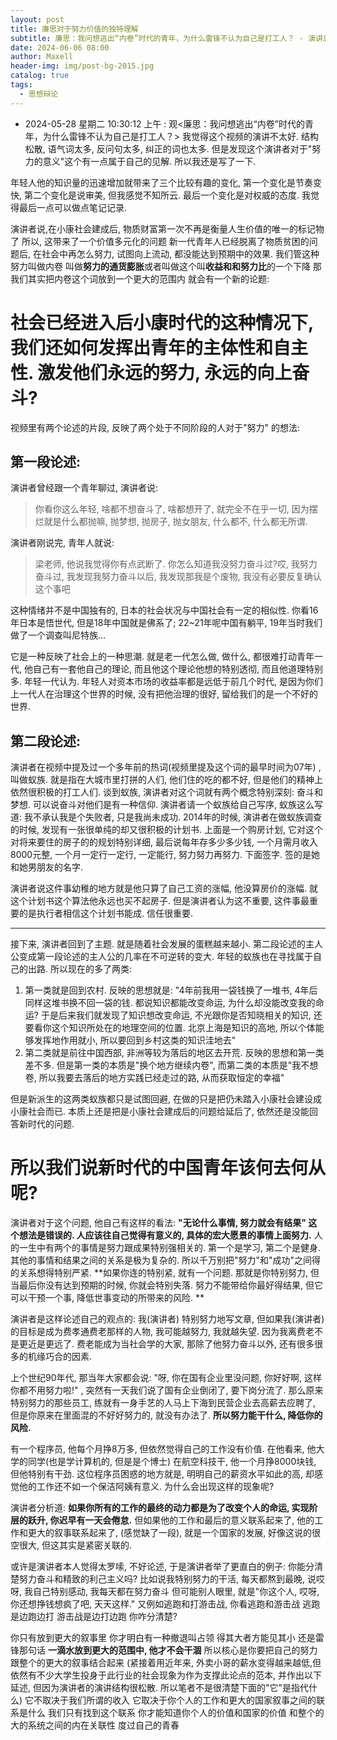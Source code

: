 ```yaml
---
layout: post
title: 廉思对于努力价值的独特理解
subtitle: 廉思：我问想逃出“内卷”时代的青年，为什么雷锋不认为自己是打工人？ - 演讲总结
date: 2024-06-06 08:00
author: Maxell
header-img: img/post-bg-2015.jpg
catalog: true
tags:
  - 思想辩论
---
```

- 2024-05-28 星期二 10:30:12 上午  : 观<廉思：我问想逃出“内卷”时代的青年，为什么雷锋不认为自己是打工人？> 我觉得这个视频的演讲不太好. 结构松散, 语气词太多, 反问句太多, 纠正的词也太多.  但是发现这个演讲者对于"努力的意义"这个有一点属于自己的见解. 所以我还是写了一下.

年轻人他的知识量的迅速增加就带来了三个比较有趣的变化, 第一个变化是节奏变快, 第二个变化是说审美, 但我感觉不知所云. 最后一个变化是对权威的态度. 我觉得最后一点可以做点笔记记录.

演讲者说,在小康社会建成后,
物质财富第一次不再是衡量人生价值的唯一的标记物了
所以, 这带来了一个价值多元化的问题
新一代青年人已经脱离了物质贫困的问题后, 在社会中再怎么努力, 试图向上流动, 都没能达到预期中的效果.
我们管这种努力叫做内卷
叫做**努力的通货膨胀**或者叫做这个叫**收益和和努力比**的一个下降
那我们其实把内卷这个词放到一个更大的范围内
就会有一个新的论题: 
# 社会已经进入后小康时代的这种情况下, 我们还如何发挥出青年的主体性和自主性. 激发他们永远的努力, 永远的向上奋斗?

视频里有两个论述的片段, 反映了两个处于不同阶段的人对于"努力" 的想法:
## 第一段论述: 
演讲者曾经跟一个青年聊过, 演讲者说:
>  你看你这么年轻, 啥都不想奋斗了, 啥都想开了, 就完全不在乎一切, 因为摆烂就是什么都抛嘛, 抛梦想, 抛房子, 抛女朋友, 什么都不, 什么都无所谓. 

演讲者刚说完, 青年人就说: 
> 梁老师, 他说我觉得你有点武断了. 你怎么知道我没努力奋斗过?哎, 我努力奋斗过, 我发现我努力奋斗以后, 我发现那我是个废物, 我没有必要反复确认这个事吧

这种情绪并不是中国独有的, 日本的社会状况与中国社会有一定的相似性. 你看16年日本是悟世代, 但是18年中国就是佛系了; 22~21年呢中国有躺平, 19年当时我们做了一个调查叫尼特族...

它是一种反映了社会上的一种思潮. 就是老一代怎么做, 做什么, 都很难打动青年一代, 他自己有一套他自己的理论, 而且他这个理论他想的特别透彻, 而且他道理特别多. 年轻一代认为. 年轻人对资本市场的收益率都是远低于前几个时代, 是因为你们上一代人在治理这个世界的时候, 没有把他治理的很好, 留给我们的是一个不好的世界.

## 第二段论述: 
演讲者在视频中提及过一个多年前的热词(视频里提及这个词的最早时间为07年) , 叫做蚁族. 就是指在大城市里打拼的人们, 他们住的吃的都不好, 但是他们的精神上依然很积极的打工人们. 谈到蚁族, 演讲者对这个词就有两个概念特别深刻: 奋斗和梦想. 可以说奋斗对他们是有一种信仰. 演讲者请一个蚁族给自己写序, 蚁族这么写道: 我不承认我是个失败者, 只是我尚未成功. 2014年的时候, 演讲者在做蚁族调查的时候, 发现有一张很单纯的却又很积极的计划书. 上面是一个购房计划, 它对这个对将来要住的房子的的规划特别详细, 最后说每年存多少多少钱, 一个月需月收入8000元整, 一个月一定行一定行, 一定能行, 努力努力再努力. 下面签字. 签的是她和她男朋友的名字.

演讲者说这件事幼稚的地方就是他只算了自己工资的涨幅, 他没算房价的涨幅. 就这个计划书这个算法他永远也买不起房子. 但是演讲者认为这不重要, 这件事最重要的是执行者相信这个计划书能成. 信任很重要.

---
接下来, 演讲者回到了主题. 就是随着社会发展的蛋糕越来越小. 第二段论述的主人公变成第一段论述的主人公的几率在不可逆转的变大. 年轻的蚁族也在寻找属于自己的出路. 所以现在的多了两类:
1. 第一类就是回到农村. 反映的思想就是: "4年前我用一袋钱换了一堆书, 4年后同样这堆书换不回一袋的钱. 都说知识都能改变命运, 为什么却没能改变我的命运? 于是后来我们就发现了知识想改变命运, 不光跟你是否知晓相关的知识, 还要看你这个知识所处在的地理空间的位置. 北京上海是知识的高地, 所以个体能够发挥地作用就小, 所以要回到乡村这类的知识洼地去" 
2. 第二类就是前往中国西部, 非洲等较为落后的地区去开荒. 反映的思想和第一类差不多. 但是第一类的本质是"换个地方继续内卷", 而第二类的本质是"我不想卷, 所以我要去落后的地方实践已经走过的路, 从而获取恒定的幸福"

但是新派生的这两类蚁族都只是试图回避, 在做的只是把仍未踏入小康社会建设成小康社会而已. 本质上还是把是小康社会建成后的问题给延后了, 依然还是没能回答新时代的问题. 
# 所以我们说新时代的中国青年该何去何从呢?

演讲者对于这个问题, 他自己有这样的看法:
**"无论什么事情, 努力就会有结果" 这个想法是错误的. 人应该往自己觉得有意义的, 具体的宏大愿景的事情上面努力.**
人的一生中有两个的事情是努力跟成果特别强相关的. 第一个是学习, 第二个是健身. 其他的事情和结果之间的关系是极为复杂的. 所以千万别把"努力"和"成功"之间得的关系想得特别严紧.
**如果你连的特别紧, 就有一个问题. 那就是你特别努力, 但当最后你没有达到预期的时候, 你就会特别失落. 努力不能带给你最好得结果, 但它可以干预一个事, 降低世事变动的所带来的风险. **

演讲者是这样论述自己的观点的:
我(演讲者) 特别努力地写文章, 但如果我(演讲者) 的目标是成为费孝通费老那样的人物, 我可能越努力, 我就越失望. 因为我离费老不是更近是更远了. 费老能成为当社会学的大家, 那除了他努力奋斗以外, 还有很多很多的机缘巧合的因素. 

上个世纪90年代, 那当年大家都会说: "呀, 你在国有企业里没问题, 你好好啊, 这样你都不用努力啦!" , 突然有一天我们说了国有企业倒闭了, 要下岗分流了.
那么原来特别努力的那些员工, 练就有一身手艺的人马上下海到民营企业去高薪去应聘了, 但是你原来在里面混的不好好努力的, 就没有办法了.
**所以努力能干什么, 降低你的风险.**

有一个程序员, 他每个月挣8万多, 但依然觉得自己的工作没有价值. 在他看来, 他大学的同学(也是学计算机的, 但是是个博士) 在航空科技干, 他一个月挣8000块钱, 但他特别有干劲. 这位程序员困惑的地方就是, 明明自己的薪资水平如此的高, 却感觉他的工作还不如一个保洁阿姨有意义. 为什么会出现这样的现象呢?

演讲者分析道:
**如果你所有的工作的最终的动力都是为了改变个人的命运, 实现阶层的跃升, 你迟早有一天会倦怠.** 但如果他的工作和最后的意义联系起来了, 他的工作和更大的叙事联系起来了, (感觉缺了一段), 就是一个国家的发展, 好像这说的很空很大, 但这其实是紧密关联的.

或许是演讲者本人觉得太罗嗦, 不好论述, 于是演讲者举了更直白的例子:
你能分清楚努力奋斗和精致的利己主义吗?
比如说我特别努力的干活, 每天都熬到最晚, 说哎呀, 我自己特别感动, 我每天都在努力奋斗
但可能别人眼里, 就是"你这个人, 哎呀, 你还想挣钱想疯了吧, 天天这样."
又例如逃跑和打游击战,
你看逃跑和游击战
逃跑是边跑边打
游击战是边打边跑
你咋分清楚?

你只有放到更大的叙事里
你才明白有一种撤退叫占领
得其大者方能见其小
还是雷锋那句话
**一滴水放到更大的范围中, 他才不会干涸**
所以核心是你要把自己的努力跟整个的更大的叙事结合起来
(紧接着用近年来, 外卖小哥的薪水变得越来越低,但依然有不少大学生投身于此行业的社会现象为作为支撑此论点的范本, 并作出以下延述, 但因为演讲者的演讲结构很松散. 所以笔者不是很清楚下面的"它"是指代什么)
它不取决于我们所谓的收入
它取决于你个人的工作和更大的国家叙事之间的联系是什么
我们只有找到这个联系
你才能知道你个人的价值和国家的价值
和整个的大的系统之间的内在关联性
度过自己的青春